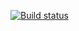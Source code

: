 [![Build status](https://ci.appveyor.com/api/projects/status/m4n3palmfcawsn81?svg=true)](https://ci.appveyor.com/project/Vlad-Atlas/patterns1)

